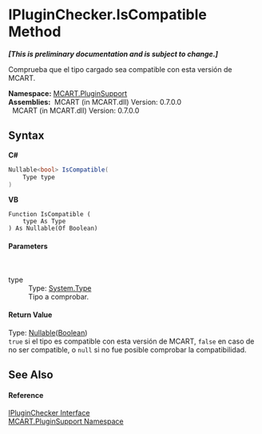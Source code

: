 # IPluginChecker.IsCompatible Method 
 _**\[This is preliminary documentation and is subject to change.\]**_

Comprueba que el tipo cargado sea compatible con esta versión de MCART.

**Namespace:**&nbsp;<a href="4abc7841-aae2-1ecc-94fa-a3d251746bda">MCART.PluginSupport</a><br />**Assemblies:**&nbsp;&nbsp;MCART (in MCART.dll) Version: 0.7.0.0<br />&nbsp;&nbsp;MCART (in MCART.dll) Version: 0.7.0.0<br />

## Syntax

**C#**<br />
``` C#
Nullable<bool> IsCompatible(
	Type type
)
```

**VB**<br />
``` VB
Function IsCompatible ( 
	type As Type
) As Nullable(Of Boolean)
```


#### Parameters
&nbsp;<dl><dt>type</dt><dd>Type: <a href="http://msdn2.microsoft.com/es-es/library/42892f65" target="_blank">System.Type</a><br />Tipo a comprobar.</dd></dl>

#### Return Value
Type: <a href="http://msdn2.microsoft.com/es-es/library/b3h38hb0" target="_blank">Nullable</a>(<a href="http://msdn2.microsoft.com/es-es/library/a28wyd50" target="_blank">Boolean</a>)<br />`true` si el tipo es compatible con esta versión de MCART, `false` en caso de no ser compatible, o `null` si no fue posible comprobar la compatibilidad.

## See Also


#### Reference
<a href="c80e6ab4-bc11-7e2d-1234-bd6d0131200a">IPluginChecker Interface</a><br /><a href="4abc7841-aae2-1ecc-94fa-a3d251746bda">MCART.PluginSupport Namespace</a><br />